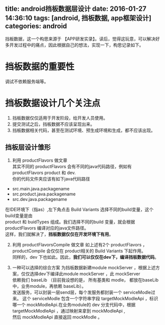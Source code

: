 title: android挡板数据层设计
date: 2016-01-27 14:36:10
tags: [android, 挡板数据, app框架设计]
categories: android
---
挡板数据，这一个构思来源于 【APP研发实录】。读后，觉得这玩意，可以解决好多开发过程中的痛点，因此根据自己的想法，实现一下，构思记录如下。
<!--more  -->
# 挡板数据的重要性
调试不依赖服务端等。

# 挡板数据设计几个关注点
1. 挡板数据仅仅适用于开发阶段，给开发人员使用。
2. 提交测试之后，挡板数据不应该呈现出来。
3. 挡板数据相关代码，甚至在测试环境、预生成环境和生成，都不应该出现。

## 挡板层设计雏形
1. 利用 productFlavors 做文章  
其实不同的 productFlavors 会有不同的java代码路径，例如有 productFlavors product 和 dev.  
你的代码文件夹应该有如下java代码路径
* src.main.java.packagename
* src.product.java.packagename
* src.dev.java.packagename

在IDE环境下（指as）,左下角点击 Build Variants 选择不同的build变量，这个build变量是由  
product 和 buidTypes 组成。我们选择不同的build 变量，就会根据 productFlavors 编译对应的java文件路径。  
这样，我们就解决了，**挡板数据仅仅在开发环境下有用**。

2. 利用 productFlavorsCompile 做文章
如上述有2个 productFlavors ，productCompile 会仅仅在 product相关的 Build Variants 下起作用。  
同样的，dev 下也如此。因此，**我们可以仅仅在dev下，编译挡板数据代码**。

3. 一种可以选择的综合方案
为挡板数据新建module mockServer ，根据上述方案，仅仅选择dev下编译此module mockServer ，此 mockServer  
依赖我们 baseLib （目前我设想的是， 所有基类和 modle， 都放在baseLib 中，业务module，再依赖 baseLib）。  
发送服务，可以封装一层send层，每个发服务都封装一个 serviceModle过来。 这个 serviceModle 包含一个字符串字段 targetMockModleApi ，标识  
哪一个 mockModleApi.在业务module的 dev 分支代码中，根据 targetMockModleApi ，通过映射来拿到 mockModleApi ,   
然后 mockModleApi 直接返回 mockModle 。
